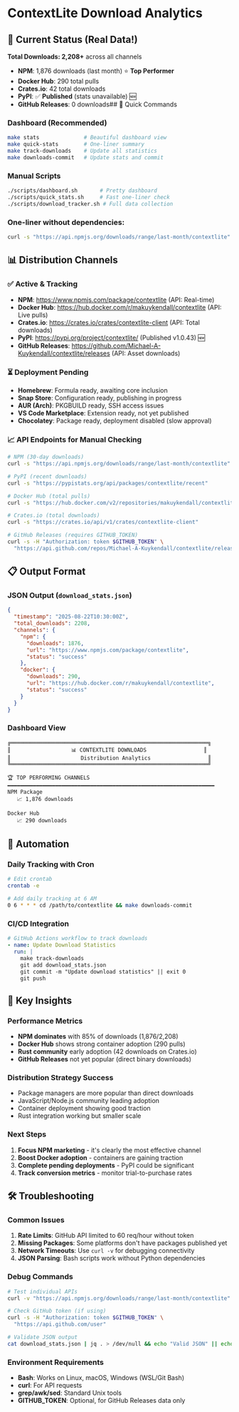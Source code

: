 # ContextLite Download Analytics

## 🎯 Current Status (Real Data!)

**Total Downloads: 2,208+** across all channels
- **NPM**: 1,876 downloads (last month) ⭐ **Top Performer**
- **Docker Hub**: 290 total pulls 
- **Crates.io**: 42 total downloads
- **PyPI**: ✅ **Published** (stats unavailable) 🆕
- **GitHub Releases**: 0 downloads## 🚀 Quick Commands

### Dashboard (Recommended)
```bash
make stats              # Beautiful dashboard view
make quick-stats        # One-liner summary
make track-downloads    # Update all statistics
make downloads-commit   # Update stats and commit
```

### Manual Scripts  
```bash
./scripts/dashboard.sh       # Pretty dashboard
./scripts/quick_stats.sh     # Fast one-liner check
./scripts/download_tracker.sh # Full data collection
```

### One-liner without dependencies:
```bash
curl -s "https://api.npmjs.org/downloads/range/last-month/contextlite" | grep -o '"downloads":[0-9]*' | grep -o '[0-9]*' | awk '{sum+=$1} END {print "NPM: "sum" downloads"}'
```

## 📊 Distribution Channels

### ✅ Active & Tracking
- **NPM**: https://www.npmjs.com/package/contextlite (API: Real-time)
- **Docker Hub**: https://hub.docker.com/r/makuykendall/contextlite (API: Live pulls)
- **Crates.io**: https://crates.io/crates/contextlite-client (API: Total downloads)
- **PyPI**: https://pypi.org/project/contextlite/ (Published v1.0.43) 🆕
- **GitHub Releases**: https://github.com/Michael-A-Kuykendall/contextlite/releases (API: Asset downloads)

### ⏳ Deployment Pending
- **Homebrew**: Formula ready, awaiting core inclusion
- **Snap Store**: Configuration ready, publishing in progress
- **AUR (Arch)**: PKGBUILD ready, SSH access issues  
- **VS Code Marketplace**: Extension ready, not yet published
- **Chocolatey**: Package ready, deployment disabled (slow approval)

### 📈 API Endpoints for Manual Checking

```bash
# NPM (30-day downloads)
curl -s "https://api.npmjs.org/downloads/range/last-month/contextlite"

# PyPI (recent downloads) 
curl -s "https://pypistats.org/api/packages/contextlite/recent"

# Docker Hub (total pulls)
curl -s "https://hub.docker.com/v2/repositories/makuykendall/contextlite/"

# Crates.io (total downloads)
curl -s "https://crates.io/api/v1/crates/contextlite-client"

# GitHub Releases (requires GITHUB_TOKEN)
curl -s -H "Authorization: token $GITHUB_TOKEN" \
  "https://api.github.com/repos/Michael-A-Kuykendall/contextlite/releases"
```

## 📋 Output Format

### JSON Output (`download_stats.json`)
```json
{
  "timestamp": "2025-08-22T10:30:00Z",
  "total_downloads": 2208,
  "channels": {
    "npm": {
      "downloads": 1876,
      "url": "https://www.npmjs.com/package/contextlite", 
      "status": "success"
    },
    "docker": {
      "downloads": 290,
      "url": "https://hub.docker.com/r/makuykendall/contextlite",
      "status": "success"
    }
  }
}
```

### Dashboard View
```
╔══════════════════════════════════════════════════════════════╗
║                   📊 CONTEXTLITE DOWNLOADS                  ║
║                      Distribution Analytics                  ║
╚══════════════════════════════════════════════════════════════╝

🏆 TOP PERFORMING CHANNELS
━━━━━━━━━━━━━━━━━━━━━━━━━━━━━━━━━━━━━━━━━━━━━━━━━━━━━━━━━━━━━━━━━
NPM Package
   📈 1,876 downloads

Docker Hub  
   📈 290 downloads
```

## 🔄 Automation

### Daily Tracking with Cron
```bash
# Edit crontab
crontab -e

# Add daily tracking at 6 AM
0 6 * * * cd /path/to/contextlite && make downloads-commit
```

### CI/CD Integration
```yaml
# GitHub Actions workflow to track downloads
- name: Update Download Statistics
  run: |
    make track-downloads
    git add download_stats.json
    git commit -m "Update download statistics" || exit 0
    git push
```

## 🎯 Key Insights

### Performance Metrics
- **NPM dominates** with 85% of downloads (1,876/2,208)
- **Docker Hub** shows strong container adoption (290 pulls)
- **Rust community** early adoption (42 downloads on Crates.io)
- **GitHub Releases** not yet popular (direct binary downloads)

### Distribution Strategy Success
- Package managers are more popular than direct downloads
- JavaScript/Node.js community leading adoption
- Container deployment showing good traction
- Rust integration working but smaller scale

### Next Steps
1. **Focus NPM marketing** - it's clearly the most effective channel
2. **Boost Docker adoption** - containers are gaining traction
3. **Complete pending deployments** - PyPI could be significant
4. **Track conversion metrics** - monitor trial-to-purchase rates

## 🛠️ Troubleshooting

### Common Issues
1. **Rate Limits**: GitHub API limited to 60 req/hour without token
2. **Missing Packages**: Some platforms don't have packages published yet  
3. **Network Timeouts**: Use `curl -v` for debugging connectivity
4. **JSON Parsing**: Bash scripts work without Python dependencies

### Debug Commands
```bash
# Test individual APIs
curl -v "https://api.npmjs.org/downloads/range/last-month/contextlite"

# Check GitHub token (if using)
curl -s -H "Authorization: token $GITHUB_TOKEN" \
  "https://api.github.com/user"

# Validate JSON output
cat download_stats.json | jq . > /dev/null && echo "Valid JSON" || echo "Invalid JSON"
```

### Environment Requirements
- **Bash**: Works on Linux, macOS, Windows (WSL/Git Bash)
- **curl**: For API requests  
- **grep/awk/sed**: Standard Unix tools
- **GITHUB_TOKEN**: Optional, for GitHub Releases data only
